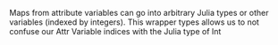 Maps from attribute variables can go into arbitrary Julia types or other  variables (indexed by integers). This wrapper types allows us to not confuse  our Attr Variable indices with the Julia type of Int
